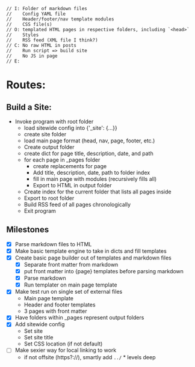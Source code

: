     // I: Folder of markdown files
    //    Config YAML file
    //    Header/footer/nav template modules
    //    CSS file(s)
    // O: templated HTML pages in respective folders, including `<head>`
    //    Styles
    //    RSS feed (XML file I think?)
    // C: No raw HTML in posts
    //    Run script => build site
    //    No JS in page
    // E:

# Routes:

## Build a Site:

* Invoke program with root folder
  * load sitewide config into {'_site': {...}}
  * create site folder
  * load main page format (head, nav, page, footer, etc.)
  * Create output folder
  * create dict for page title, description, date, and path
  * for each page in _pages folder
    * create replacements for page
    * Add title, description, date, path to folder index
    * fill in main page with modules (recursively fills all)
    * Export to HTML in output folder
  * Create index for the current folder that lists all pages inside
  * Export to root folder
  * Build RSS feed of all pages chronologically
  * Exit program

## Milestones

* [x] Parse markdown files to HTML
* [x] Make basic template engine to take in dicts and fill templates
* [x] Create basic page builder out of templates and markdown files
  * [x] Separate front matter from markdown
  * [x] put front matter into {page} templates before parsing markdown
  * [x] Parse markdown
  * [x] Run templater on main page template
* [x] Make test run on single set of external files
  * Main page template
  * Header and footer templates
  * 3 pages with front matter
* [x] Have folders within _pages represent output folders
* [x] Add sitewide config 
  * Set site
  * Set site title
  * Set CSS location (if not default)
* [ ] Make sexier way for local linking to work
  * if not offsite (https?://), smartly add `../` * levels deep
